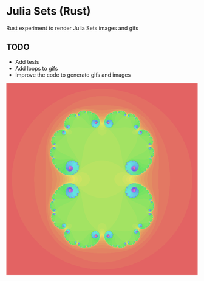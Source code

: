 # Julia Sets (Rust)

Rust experiment to render Julia Sets images and gifs

## TODO

- Add tests
- Add loops to gifs
- Improve the code to generate gifs and images


<img src="./renders/example1.png" />
